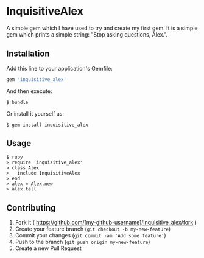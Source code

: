 # InquisitiveAlex

A simple gem which I have used to try and create my first gem. It is a simple gem which prints a simple string: "Stop asking questions, Alex.".

## Installation

Add this line to your application's Gemfile:

```ruby
gem 'inquisitive_alex'
```

And then execute:

    $ bundle

Or install it yourself as:

    $ gem install inquisitive_alex

## Usage

````
$ ruby
> require 'inquisitive_alex'
> class Alex
>   include InquisitiveAlex
> end
> alex = Alex.new
> alex.tell
````

## Contributing

1. Fork it ( https://github.com/[my-github-username]/inquisitive_alex/fork )
2. Create your feature branch (`git checkout -b my-new-feature`)
3. Commit your changes (`git commit -am 'Add some feature'`)
4. Push to the branch (`git push origin my-new-feature`)
5. Create a new Pull Request
